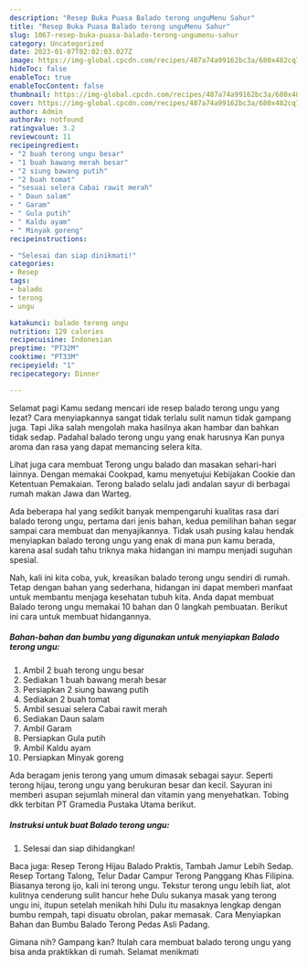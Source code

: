```yaml
---
description: "Resep Buka Puasa Balado terong unguMenu Sahur"
title: "Resep Buka Puasa Balado terong unguMenu Sahur"
slug: 1067-resep-buka-puasa-balado-terong-ungumenu-sahur
category: Uncategorized
date: 2023-01-07T02:02:03.027Z
image: https://img-global.cpcdn.com/recipes/487a74a99162bc3a/680x482cq70/balado-terong-ungu-foto-resep-utama.jpg
hideToc: false
enableToc: true
enableTocContent: false
thumbnail: https://img-global.cpcdn.com/recipes/487a74a99162bc3a/680x482cq70/balado-terong-ungu-foto-resep-utama.jpg
cover: https://img-global.cpcdn.com/recipes/487a74a99162bc3a/680x482cq70/balado-terong-ungu-foto-resep-utama.jpg
author: Admin
authorAv: notfound
ratingvalue: 3.2
reviewcount: 11
recipeingredient:
- "2 buah terong ungu besar"
- "1 buah bawang merah besar"
- "2 siung bawang putih"
- "2 buah tomat"
- "sesuai selera Cabai rawit merah"
- " Daun salam"
- " Garam"
- " Gula putih"
- " Kaldu ayam"
- " Minyak goreng"
recipeinstructions:

- "Selesai dan siap dinikmati!"
categories:
- Resep
tags:
- balado
- terong
- ungu

katakunci: balado terong ungu 
nutrition: 129 calories
recipecuisine: Indonesian
preptime: "PT32M"
cooktime: "PT33M"
recipeyield: "1"
recipecategory: Dinner

---
```



Selamat pagi Kamu sedang mencari ide resep balado terong ungu yang lezat? Cara menyiapkannya sangat tidak terlalu sulit namun tidak gampang juga. Tapi Jika salah mengolah maka hasilnya akan hambar dan bahkan tidak sedap. Padahal balado terong ungu yang enak harusnya Kan punya aroma dan rasa yang dapat memancing selera kita.


Lihat juga cara membuat Terong ungu balado dan masakan sehari-hari lainnya. Dengan memakai Cookpad, kamu menyetujui Kebijakan Cookie dan Ketentuan Pemakaian. Terong balado selalu jadi andalan sayur di berbagai rumah makan Jawa dan Warteg.

Ada beberapa hal yang sedikit banyak mempengaruhi kualitas rasa dari balado terong ungu, pertama dari jenis bahan, kedua pemilihan bahan segar sampai cara membuat dan menyajikannya. Tidak usah pusing kalau hendak menyiapkan balado terong ungu yang enak di mana pun kamu berada, karena asal sudah tahu triknya maka hidangan ini mampu menjadi suguhan spesial.


Nah, kali ini kita coba, yuk, kreasikan balado terong ungu sendiri di rumah. Tetap dengan bahan yang sederhana, hidangan ini dapat memberi manfaat untuk membantu menjaga kesehatan tubuh kita. Anda dapat membuat Balado terong ungu memakai 10 bahan dan 0 langkah pembuatan. Berikut ini cara untuk membuat hidangannya.

<!--inarticleads1-->

##### Bahan-bahan dan bumbu yang digunakan untuk menyiapkan Balado terong ungu:

1. Ambil 2 buah terong ungu besar
1. Sediakan 1 buah bawang merah besar
1. Persiapkan 2 siung bawang putih
1. Sediakan 2 buah tomat
1. Ambil sesuai selera Cabai rawit merah
1. Sediakan  Daun salam
1. Ambil  Garam
1. Persiapkan  Gula putih
1. Ambil  Kaldu ayam
1. Persiapkan  Minyak goreng


Ada beragam jenis terong yang umum dimasak sebagai sayur. Seperti terong hijau, terong ungu yang berukuran besar dan kecil. Sayuran ini memberi asupan sejumlah mineral dan vitamin yang menyehatkan. Tobing dkk terbitan PT Gramedia Pustaka Utama berikut. 

<!--inarticleads2-->

##### Instruksi untuk buat Balado terong ungu:


1. Selesai dan siap dihidangkan!

Baca juga: Resep Terong Hijau Balado Praktis, Tambah Jamur Lebih Sedap. Resep Tortang Talong, Telur Dadar Campur Terong Panggang Khas Filipina. Biasanya terong ijo, kali ini terong ungu. Tekstur terong ungu lebih liat, alot kulitnya cenderung sulit hancur hehe Dulu sukanya masak yang terong ungu ini, itupun setelah menikah hihi Dulu itu masaknya lengkap dengan bumbu rempah, tapi disuatu obrolan, pakar memasak. Cara Menyiapkan Bahan dan Bumbu Balado Terong Pedas Asli Padang. 

Gimana nih? Gampang kan? Itulah cara membuat balado terong ungu yang bisa anda praktikkan di rumah. Selamat menikmati
